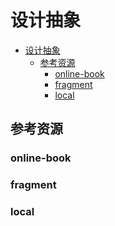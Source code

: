 # 设计抽象

<!--ts-->
* [设计抽象](#设计抽象)
   * [参考资源](#参考资源)
      * [online-book](#online-book)
      * [fragment](#fragment)
      * [local](#local)

<!-- Created by https://github.com/ekalinin/github-markdown-toc -->
<!-- Added by: kuanhsiaokuo, at: Mon Jul 11 11:36:44 CST 2022 -->

<!--te-->

## 参考资源

### online-book

### fragment

### local